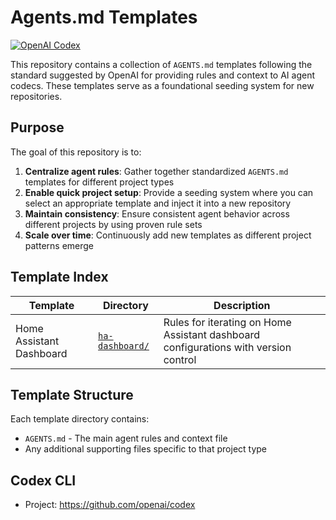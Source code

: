 # Agents.md Templates

[![OpenAI Codex](https://img.shields.io/badge/OpenAI-Codex-412991?logo=openai&logoColor=white)](https://openai.com)

This repository contains a collection of `AGENTS.md` templates following the standard suggested by OpenAI for providing rules and context to AI agent codecs. These templates serve as a foundational seeding system for new repositories.

## Purpose

The goal of this repository is to:

1. **Centralize agent rules**: Gather together standardized `AGENTS.md` templates for different project types
2. **Enable quick project setup**: Provide a seeding system where you can select an appropriate template and inject it into a new repository
3. **Maintain consistency**: Ensure consistent agent behavior across different projects by using proven rule sets
4. **Scale over time**: Continuously add new templates as different project patterns emerge

## Template Index

| Template | Directory | Description |
|----------|-----------|-------------|
| Home Assistant Dashboard | [`ha-dashboard/`](./ha-dashboard/) | Rules for iterating on Home Assistant dashboard configurations with version control |

## Template Structure

Each template directory contains:
- `AGENTS.md` - The main agent rules and context file
- Any additional supporting files specific to that project type

## Codex CLI

- Project: https://github.com/openai/codex
